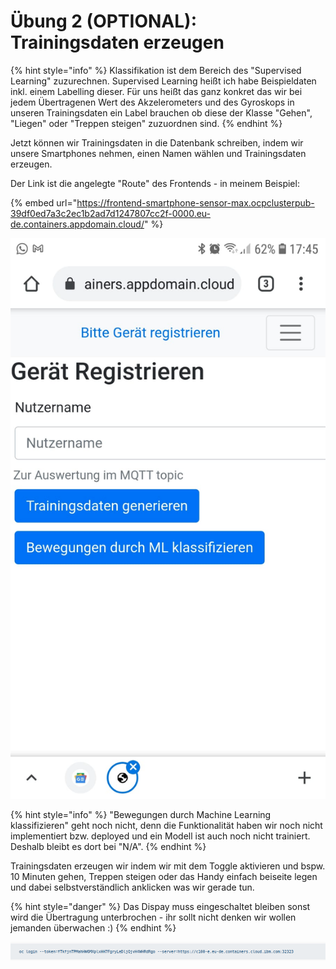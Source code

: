 # Übung 2 \(OPTIONAL\): Trainingsdaten erzeugen

{% hint style="info" %}
Klassifikation ist dem Bereich des "Supervised Learning" zuzurechnen. Supervised Learning heißt ich habe Beispieldaten inkl. einem Labelling dieser. Für uns heißt das ganz konkret das wir bei jedem Übertragenen Wert des Akzelerometers und des Gyroskops in unseren Trainingsdaten ein Label brauchen ob diese der Klasse "Gehen", "Liegen" oder "Treppen steigen" zuzuordnen sind.
{% endhint %}

Jetzt können wir Trainingsdaten in die Datenbank schreiben, indem wir unsere Smartphones nehmen, einen Namen wählen und Trainingsdaten erzeugen.

Der Link ist die angelegte "Route" des Frontends - in meinem Beispiel:

{% embed url="https://frontend-smartphone-sensor-max.ocpclusterpub-39df0ed7a3c2ec1b2ad7d1247807cc2f-0000.eu-de.containers.appdomain.cloud/" %}



![](../../../.gitbook/assets/image%20%2818%29.png)

{% hint style="info" %}
"Bewegungen durch Machine Learning klassifizieren" geht noch nicht, denn die Funktionalität haben wir noch nicht implementiert bzw. deployed und ein Modell ist auch noch nicht trainiert.  
Deshalb bleibt es dort bei "N/A".
{% endhint %}

Trainingsdaten erzeugen wir indem wir mit dem Toggle aktivieren und bspw. 10 Minuten gehen, Treppen steigen oder das Handy einfach beiseite legen und dabei selbstverständlich anklicken was wir gerade tun. 

{% hint style="danger" %}
Das Dispay muss eingeschaltet bleiben sonst wird die Übertragung unterbrochen - ihr sollt nicht denken wir wollen jemanden überwachen :\)
{% endhint %}



![](../../../.gitbook/assets/image%20%2830%29.png)



